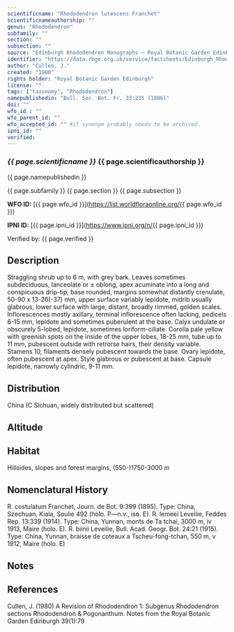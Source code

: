```yaml
---
scientificname: "Rhododendron lutescens Franchet"
scientificnameauthorship: ""
genus: "Rhododendron"
subfamily: ""
section: ""
subsection: ""
source: "Edinburgh Rhododendron Monographs – Royal Botanic Garden Edinburgh"
identifier: "https://data.rbge.org.uk/service/factsheets/Edinburgh_Rhododendron_Monographs.xhtml"
author: "Cullen, J."
created: "1980"
rights holder: "Royal Botanic Garden Edinburgh"
license: ""
tags: ["taxonomy", "Rhododendron"]
namepublishedin: "Bull. Soc. Bot. Fr. 33:235 (1886)"
doi: ""
wfo_id : ""
wfo_parent_id: ""
wfo_accepted_id: "" #if synonym probably needs to be archived.                      
ipni_id: ""
verified:
---
```

### _{{ page.scientificname }}_ {{ page.scientificauthorship }}
 {{ page.namepublishedin }}

{{ page.subfamily }} {{ page.section }} {{ page.subsection }}

**WFO ID:** [{{ page.wfo_id }}](https://list.worldfloraonline.org/{{ page.wfo_id }})

**IPNI ID:** [{{ page.ipni_id }}](https://www.ipni.org/n/{{ page.ipni_id }})

Verified by: {{ page.verified }}



## Description
Straggling shrub up to 6 m, with grey bark. Leaves sometimes subdeciduous, lanceolate or ± oblong, apex acuminate into a long and conspicuous drip-tip, base rounded, margins somewhat distantly crenulate, 50-90 x 13-26(-37) mm, upper surface variably lepidote, midrib usually glabrous, lower surface with large, distant, broadly rimmed, golden scales. Inflorescences mostly axillary, terminal inflorescence often lacking, pedicels 6-15 mm, lepidote and sometimes puberulent at the base. Calyx undulate or obscurely 5-lobed, lepidote, sometimes loriform-ciliate. Corolla pale yellow with greenish spots on the inside of the upper lobes, 18-25 mm, tube up to 11 mm, pubescent outside with retrorse hairs, their density variable. Stamens 10, filaments densely pubescent towards the base. Ovary lepidote, often pubescent at apex. Style glabrous or pubescent at base. Capsule lepidote, narrowly cylindric, 9-11 mm.

## Distribution
China (C Sichuan, widely distributed but scattered)

## Altitude


## Habitat
Hillsides, slopes and forest margins, (550-)1750-3000 m

## Nomenclatural History
R. costulatum Franchet, Journ. de Bot. 9:399 (1895). Type: China, Szechuan, Kiala, Soulie 492 (holo. P—n.v., iso. E). R. lemeei Leveilie, Feddes Rep. 13:339 (1914). Type: China, Yunnan, monts de Ta tchai, 3000 m, iv 1913, Maire (holo. E). R. biinii Leveilie, Bull. Acad. Geogr. Bot. 24:21 (1915). Type: China, Yunnan, braisse de coteaux a Tscheu-fong-tchan, 550 m, v 1912, Maire (holo. E)
                       
## Notes


## References

Cullen, J. (1980) A Revision of Rhododendron 1: Subgenus Rhododendron sections Rhododendron & Pogonanthum. Notes from the Royal Botanic Garden Edinburgh 39(1):79
